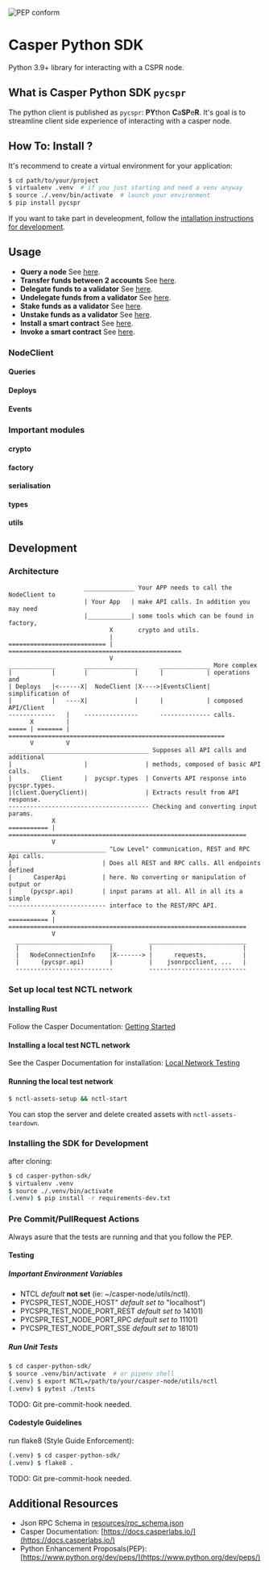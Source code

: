 ![PEP conform](https://github.com/MrKrautee/casper-python-sdk/actions/workflows/cl.yml/badge.svg)
# Casper Python SDK

Python 3.9+ library for interacting with a CSPR node.


## What is Casper Python SDK `pycspr`

The python client is published as `pycspr`: **PY**thon **C**a**SP**e**R**.  It's goal is to streamline client side experience of interacting with a casper node.


## How To: Install ?

It's recommend to create a virtual environment for your application:
```bash
$ cd path/to/your/project
$ virtualenv .venv  # if you just starting and need a venv anyway
$ source ./.venv/bin/activate  # launch your environment
$ pip install pycspr
```
If you want to take part in develeopment, follow the [intallation instructions
for development](#installing-the-sdk-for-development).

## Usage

* **Query a node** See [here](how_tos/how_to_query_a_node.py).
* **Transfer funds between 2 accounts** See [here](how_tos/how_to_transfer.py).
* **Delegate funds to a validator** See [here](how_tos/how_to_delegate.py).
* **Undelegate funds from a validator**  See [here](how_tos/how_to_undelegate.py).
* **Stake funds as a validator** See [here](how_tos/how_to_stake.py).
* **Unstake funds as a validator** See [here](how_tos/how_to_unstake.py).
* **Install a smart contract** See [here](how_tos/how_to_install_a_contract.py).
* **Invoke a smart contract** See [here](how_tos/how_to_invoke_a_contract.py).

### NodeClient
#### Queries
#### Deploys
#### Events
### Important modules
#### crypto
#### factory
#### serialisation 
#### types
#### utils

## Development
### Architecture

```
                     ______________ Your APP needs to call the NodeClient to
                     | Your App   | make API calls. In addition you may need
                     |____________| some tools which can be found in factory,
                            X       crypto and utils.
                            |
=========================== | ================================================
                            V 
_____________        _______________      ______________ More complex
|           |        |             |      |            | operations and
| Deploys   |<------X|  NodeClient |X---->|EventsClient| simplification of
|           |   ----X|             |      |            | composed API/Client
-------------   |    ---------------      -------------- calls.
      X         |
===== | ======= | ============================================================
      V         V                       
_______________________________________ Supposes all API calls and additional   
|                    |                | methods, composed of basic API calls.
|        Client      |  pycspr.types  | Converts API response into pycspr.types.
|(client.QueryClient)|                | Extracts result from API response.
--------------------------------------- Checking and converting input params. 
            X
=========== | ==================================================================
            V               
___________________________ "Low Level" communication, REST and RPC Api calls.
|                         | Does all REST and RPC calls. All endpoints defined
|      CasperApi          | here. No converting or manipulation of output or
|     (pycspr.api)        | input params at all. All in all its a simple        
--------------------------- interface to the REST/RPC API.                      
            X                 
=========== | ==================================================================
            V
  ___________________________          ___________________________
  |                         |          |                         | 
  |   NodeConnectionInfo    |X-------> |      requests,          | 
  |      (pycspr.api)       |          |    jsonrpcclient, ...   | 
  ---------------------------          ---------------------------
```

### Set up local test NCTL network

#### Installing Rust

Follow the Casper Documentation: [Getting
Started](https://docs.casperlabs.io/en/latest/dapp-dev-guide/setup-of-rust-contract-sdk.html)

#### Installing a local test NCTL network
See the Casper Documentation for installation:
[Local Network Testing](https://docs.casperlabs.io/en/latest/dapp-dev-guide/setup-nctl.html)

#### Running the local test network
```bash
$ nctl-assets-setup && nctl-start 
```

You can stop the server and delete created assets with `nctl-assets-teardown`.

### Installing the SDK for Development 

after cloning:
```bash
$ cd casper-python-sdk/
$ virtualenv .venv
$ source ./.venv/bin/activate
(.venv) $ pip install -r requirements-dev.txt
```
### Pre Commit/PullRequest Actions
Always asure that the tests are running and that you follow the PEP.

#### Testing 
##### Important Environment Variables
* NTCL *default* **not set** (ie: ~/casper-node/utils/nctl).
* PYCSPR_TEST_NODE_HOST" *default set to* "localhost")
* PYCSPR_TEST_NODE_PORT_REST *default set to* 14101)
* PYCSPR_TEST_NODE_PORT_RPC *default set to* 11101)
* PYCSPR_TEST_NODE_PORT_SSE *default set to* 18101)

##### Run Unit Tests
```bash
$ cd casper-python-sdk/
$ source .venv/bin/activate  # or pipenv shell
(.venv) $ export NCTL=/path/to/your/casper-node/utils/nctl
(.venv) $ pytest ./tests
````
TODO: Git pre-commit-hook needed.

#### Codestyle Guidelines
run flake8 (Style Guide Enforcement):
```bash
(.venv) $ cd casper-python-sdk/
(.venv) $ flake8 .
```
TODO: Git pre-commit-hook needed.

## Additional Resources
* Json RPC Schema in [resources/rpc_schema.json](resources/rpc_schema.json)
* Casper Documentation: [https://docs.casperlabs.io/](https://docs.casperlabs.io/)
* Python Enhancement Proposals(PEP): [https://www.python.org/dev/peps/](https://www.python.org/dev/peps/)
